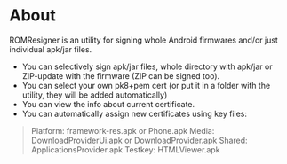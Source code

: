# About

ROMResigner is an utility for signing whole Android firmwares and/or just individual apk/jar files.
 * You can selectively sign apk/jar files, whole directory with apk/jar or ZIP-update with the firmware (ZIP can be signed too).
 * You can select your own pk8+pem cert (or put it in a folder with the utility, they will be added automatically)
 * You can view the info about current certificate.
 * You can automatically assign new certificates using key files:
  > Platform: framework-res.apk or Phone.apk
  > Media: DownloadProviderUi.apk or DownloadProvider.apk
  > Shared: ApplicationsProvider.apk
  > Testkey: HTMLViewer.apk